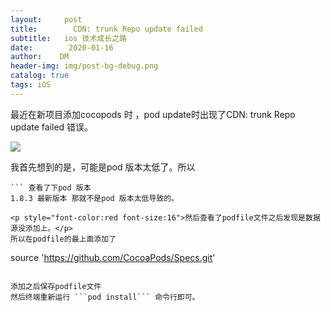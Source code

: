 ```yaml
---
layout:     post
title:        CDN: trunk Repo update failed  
subtitle:   ios 技术成长之路
date:        2020-01-16
author:    DM
header-img: img/post-bg-debug.png
catalog: true
tags: iOS 
---
```



最近在新项目添加cocopods 时 ，pod update时出现了CDN: trunk Repo update failed 错误。

![](http://q3gnsl2e8.bkt.clouddn.com/picGO/20200116111503.png)

我首先想到的是，可能是pod 版本太低了。所以
``` pod --version
``` 查看了下pod 版本
1.8.3 最新版本 那就不是pod 版本太低导致的。

<p style="font-color:red font-size:16">然后查看了podfile文件之后发现是数据源没添加上。</p>
所以在podfile的最上面添加了
```
source 'https://github.com/CocoaPods/Specs.git'
```

添加之后保存podfile文件
然后终端重新运行 ```pod install``` 命令行即可。

